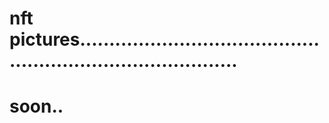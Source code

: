 # nft pictures................................................................................
# soon..
